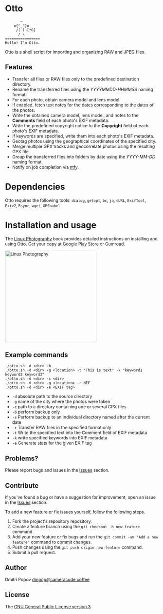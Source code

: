 # Otto

```
       ~
    o{°_°}o
     /(.)~[*O]
      / \
================
Hello! I'm Otto.
```

Otto is a shell script for importing and organizing RAW and JPEG files.

## Features

- Transfer all files or RAW files only to the predefined destination directory.
- Rename the transferred files using the _YYYYMMDD-HHMMSS_ naming format.
- For each photo, obtain camera model and lens model.
- If enabled, fetch text notes for the dates corresponding to the dates of the photos.
- Write the obtained camera model, lens model, and notes to the **Comments** field of each photo's EXIF metadata.
- Write the predefined copyright notice to the **Copyright** field of each photo's EXIF metadata.
- If keywords are specified, write them into each photo's EXIF metadata.
- Geotag photos using the geographical coordinates of the specified city.
- Merge multiple GPX tracks and geocorrelate photos using the resulting GPX file.
- Group the transferred files into folders by date using the _YYYY-MM-DD_ naming format.
- Notify on job completion via [ntfy](http://ntfy.sh).

# Dependencies

Otto requires the following tools: `dialog`, `getopt`, `bc`, `jq`, `cURL`, `ExifTool`, `Exiv2`, `Rsync`, `wget`, `GPSbabel`

# Installation and usage

The [Linux Photography](https://gumroad.com/l/linux-photography) book provides detailed instructions on installing and using Otto. Get your copy at [Google Play Store](https://play.google.com/store/books/details/Dmitri_Popov_Linux_Photography?id=cO70CwAAQBAJ) or [Gumroad](https://gumroad.com/l/linux-photography).

<img src="https://cameracode.coffee/uploads/linux-photography.png" title="Linux Photography" width="300"/>

## Example commands

```
./otto.sh -d <dir> -b
./otto.sh -d <dir> -g <location> -t "This is text" -k "keyword1 keyword2 keyword3"
./otto.sh -d <dir> -c <dir>
./otto.sh -d <dir> -g <location> -r NEF
./otto.sh -d <dir> -e <EXIF tag>
```

- `-d` absolute path to the source directory
- `-g` name of the city where the photos were taken
- `-c` path to a directory containing one or several GPX files
- `-b` perform backup only
- `-s` Perform backup to an individual directory named after the current date
- `-r` Transfer RAW files in the specified format only
- `-t` Write the specified text into the Comment field of EXIF metadata
- `-k` write specified keywords into EXIF metadata
- `-e` Generate stats for the given EXIF tag

## Problems?

Please report bugs and issues in the [Issues](https://github.com/dmpop/otto/issues) section.

## Contribute

If you've found a bug or have a suggestion for improvement, open an issue in the [Issues](https://github.com/dmpop/otto/issues) section.

To add a new feature or fix issues yourself, follow the following steps.

1. Fork the project's repository repository.
2. Create a feature branch using the `git checkout -b new-feature` command.
3. Add your new feature or fix bugs and run the `git commit -am 'Add a new feature'` command to commit changes.
4. Push changes using the `git push origin new-feature` command.
5. Submit a pull request.

## Author

Dmitri Popov [dmpop@cameracode.coffee](mailto:cameracode.coffee)

## License

The [GNU General Public License version 3](http://www.gnu.org/licenses/gpl-3.0.en.html)

